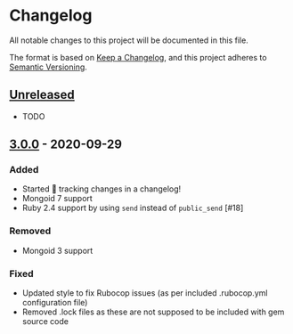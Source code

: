 # Changelog
All notable changes to this project will be documented in this file.

The format is based on [Keep a Changelog](https://keepachangelog.com/en/1.0.0/), and this project adheres to [Semantic Versioning](https://semver.org/spec/v2.0.0.html).

## [Unreleased]
- TODO

## [3.0.0] - 2020-09-29
### Added
- Started 🔎 tracking changes in a changelog!
- Mongoid 7 support
- Ruby 2.4 support by using `send` instead of `public_send` [#18]

### Removed
- Mongoid 3 support

### Fixed
- Updated style to fix Rubocop issues (as per included .rubocop.yml configuration file)
- Removed .lock files as these are not supposed to be included with gem source code

[Unreleased]: https://github.com/glooko/mongoid-embedded-errors/compare/v3.0.0...HEAD
[3.0.0]: https://github.com/glooko/mongoid-embedded-errors/compare/f1ce0d8ed140de86c894b2fad7ad197504fefd5a...v3.0.0